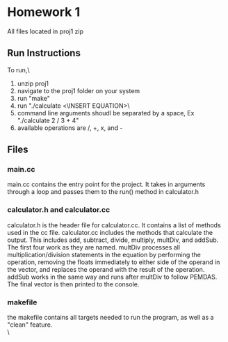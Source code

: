 # Homework 1
All files located in proj1 zip
## Run Instructions
To run,\
1. unzip proj1
2. navigate to the proj1 folder on your system
3. run "make"
4. run "./calculate <\INSERT EQUATION>\
5. command line arguments shoudl be separated by a space, Ex "./calculate 2 / 3 + 4"
6. available operations are /, +, x, and -

## Files
### main.cc
main.cc contains the entry point for the project. It takes in arguments through a loop and passes them to the run() method in calculator.h
### calculator.h and calculator.cc
calculator.h is the header file for calculator.cc. It contains a list of methods used in the cc file. calculator.cc includes the methods that calculate the output. This includes add, subtract, divide, multiply, multDiv, and addSub. The first four work as they are named. multDiv processes all multiplication/division statements in the equation by performing the operation, removing the floats immediately to either side of the operand in the vector, and replaces the operand with the result of the operation. addSub works in the same way and runs after multDiv to follow PEMDAS. The final vector is then printed to the console.
### makefile
the makefile contains all targets needed to run the program, as well as a "clean" feature.\
\